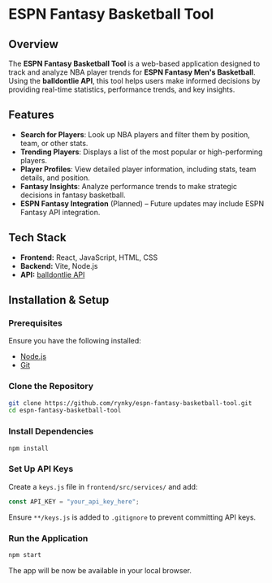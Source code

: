 # ESPN Fantasy Basketball Tool

## Overview
The **ESPN Fantasy Basketball Tool** is a web-based application designed to track and analyze NBA player trends for **ESPN Fantasy Men's Basketball**. Using the **balldontlie API**, this tool helps users make informed decisions by providing real-time statistics, performance trends, and key insights.

## Features
- **Search for Players**: Look up NBA players and filter them by position, team, or other stats.
- **Trending Players**: Displays a list of the most popular or high-performing players.
- **Player Profiles**: View detailed player information, including stats, team details, and position.
- **Fantasy Insights**: Analyze performance trends to make strategic decisions in fantasy basketball.
- **ESPN Fantasy Integration** (Planned) – Future updates may include ESPN Fantasy API integration.

## Tech Stack
- **Frontend:** React, JavaScript, HTML, CSS
- **Backend:** Vite, Node.js
- **API:** [balldontlie API](https://www.balldontlie.io/)

## Installation & Setup
### Prerequisites
Ensure you have the following installed:
- [Node.js](https://nodejs.org/)
- [Git](https://git-scm.com/)

### Clone the Repository
```bash
git clone https://github.com/rynky/espn-fantasy-basketball-tool.git
cd espn-fantasy-basketball-tool
```

### Install Dependencies
```bash
npm install
```

### Set Up API Keys
Create a `keys.js` file in `frontend/src/services/` and add:
```js
const API_KEY = "your_api_key_here";
```
Ensure `**/keys.js` is added to `.gitignore` to prevent committing API keys.

### Run the Application
```bash
npm start
```
The app will be now be available in your local browser.

